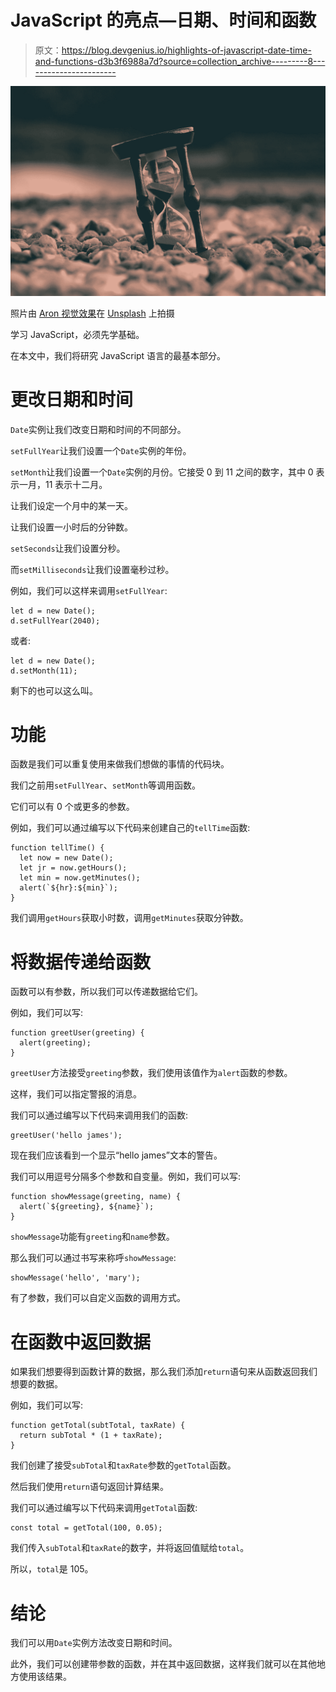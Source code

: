 # JavaScript 的亮点—日期、时间和函数

> 原文：<https://blog.devgenius.io/highlights-of-javascript-date-time-and-functions-d3b3f6988a7d?source=collection_archive---------8----------------------->

![](img/7ac5e9b97b2b1fe8700d054da9ab57a5.png)

照片由 [Aron 视觉效果](https://unsplash.com/@aronvisuals?utm_source=medium&utm_medium=referral)在 [Unsplash](https://unsplash.com?utm_source=medium&utm_medium=referral) 上拍摄

学习 JavaScript，必须先学基础。

在本文中，我们将研究 JavaScript 语言的最基本部分。

# 更改日期和时间

`Date`实例让我们改变日期和时间的不同部分。

`setFullYear`让我们设置一个`Date`实例的年份。

`setMonth`让我们设置一个`Date`实例的月份。它接受 0 到 11 之间的数字，其中 0 表示一月，11 表示十二月。

让我们设定一个月中的某一天。

让我们设置一小时后的分钟数。

`setSeconds`让我们设置分秒。

而`setMilliseconds`让我们设置毫秒过秒。

例如，我们可以这样来调用`setFullYear`:

```
let d = new Date();
d.setFullYear(2040);
```

或者:

```
let d = new Date();
d.setMonth(11);
```

剩下的也可以这么叫。

# 功能

函数是我们可以重复使用来做我们想做的事情的代码块。

我们之前用`setFullYear`、`setMonth`等调用函数。

它们可以有 0 个或更多的参数。

例如，我们可以通过编写以下代码来创建自己的`tellTime`函数:

```
function tellTime() {
  let now = new Date();
  let jr = now.getHours();
  let min = now.getMinutes();
  alert(`${hr}:${min}`);
}
```

我们调用`getHours`获取小时数，调用`getMinutes`获取分钟数。

# 将数据传递给函数

函数可以有参数，所以我们可以传递数据给它们。

例如，我们可以写:

```
function greetUser(greeting) {
  alert(greeting);
}
```

`greetUser`方法接受`greeting`参数，我们使用该值作为`alert`函数的参数。

这样，我们可以指定警报的消息。

我们可以通过编写以下代码来调用我们的函数:

```
greetUser('hello james');
```

现在我们应该看到一个显示“hello james”文本的警告。

我们可以用逗号分隔多个参数和自变量。例如，我们可以写:

```
function showMessage(greeting, name) {
  alert(`${greeting}, ${name}`);
}
```

`showMessage`功能有`greeting`和`name`参数。

那么我们可以通过书写来称呼`showMessage`:

```
showMessage('hello', 'mary');
```

有了参数，我们可以自定义函数的调用方式。

# 在函数中返回数据

如果我们想要得到函数计算的数据，那么我们添加`return`语句来从函数返回我们想要的数据。

例如，我们可以写:

```
function getTotal(subtTotal, taxRate) {
  return subTotal * (1 + taxRate);
}
```

我们创建了接受`subTotal`和`taxRate`参数的`getTotal`函数。

然后我们使用`return`语句返回计算结果。

我们可以通过编写以下代码来调用`getTotal`函数:

```
const total = getTotal(100, 0.05);
```

我们传入`subTotal`和`taxRate`的数字，并将返回值赋给`total`。

所以，`total`是 105。

# 结论

我们可以用`Date`实例方法改变日期和时间。

此外，我们可以创建带参数的函数，并在其中返回数据，这样我们就可以在其他地方使用该结果。